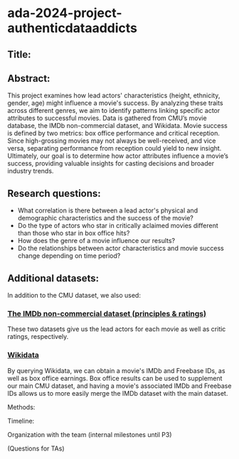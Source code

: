 # ada-2024-project-authenticdataaddicts

## Title:

## Abstract: 
This project examines how lead actors' characteristics (height, ethnicity, gender, age) might influence a movie's success. By analyzing these traits across different genres, we aim to identify patterns linking specific actor attributes to successful movies. Data is gathered from CMU’s movie database, the IMDb non-commercial dataset, and Wikidata. Movie success is defined by two metrics: box office performance and critical reception. Since high-grossing movies may not always be well-received, and vice versa, separating performance from reception could yield to new insight. Ultimately, our goal is to determine how actor attributes influence a movie’s success, providing valuable insights for casting decisions and broader industry trends.

## Research questions:
- What correlation is there between a lead actor's physical and demographic characteristics and the success of the movie?
- Do the type of actors who star in critically aclaimed movies different than those who star in box office hits? 
- How does the genre of a movie influence our results? 
- Do the relationships between actor characteristics and movie success change depending on time period?

## Additional datasets:
In addition to the CMU dataset, we also used:
### [The IMDb non-commercial dataset (principles & ratings)](https://datasets.imdbws.com)
These two datasets give us the lead actors for each movie as well as critic ratings, respectively. 
### [Wikidata](https://www.wikidata.org/wiki/Wikidata:Main_Page)
By querying Wikidata, we can obtain a movie's IMDb and Freebase IDs, as well as box office earnings. Box office results can be used to supplement our main CMU dataset, and having a movie's associated IMDb and Freebase IDs allows us to more easily merge the IMDb dataset with the main dataset. 

Methods:

Timeline:

Organization with the team (internal milestones until P3)

(Questions for TAs)
